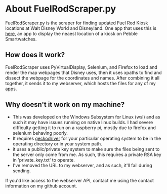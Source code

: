 About FuelRodScraper.py
=========================
FuelRodScraper.py is the scraper for finding updated
Fuel Rod Kiosk locations at Walt Disney World and Disneyland.
One app that uses this is [here,](http://github.com/thomasstoeckert/fuelRodLocator)
an app to display the neaest location of a kiosk on Pebble Smartwatches.

How does it work?
---------------
FuelRodScraper uses PyVirtualDisplay, Selenium, and Firefox to load and render
the map webpages that Disney uses, then it uses xpaths to find and dissect the
webpage for the coordinates and names. After combining it all together, it sends
it to my webserver, which hosts the files for any of my apps.

Why doesn't it work on my machine?
--------------
* This was developed on the Windows Subsystem for Linux (wsl) and as such
it may have issues running on native linux builds. I had severe difficulty getting
it to run on a raspberry pi, mostly due to firefox and selenium behaving poorly.
* It requires [geckodriver](https://github.com/mozilla/geckodriver/releases) 
for your particular operating system to be in the operating directory or in your system path.
* it uses a public/private key system to make sure the files being sent to the server
only come from me. As such, this requires a private RSA key in 'private_key.txt' to operate.
* I've removed the URL to my webserver, and as such, it'll fail during sending. 

If you'd like access to the webserver API, contact me using the contact information on my
github account.